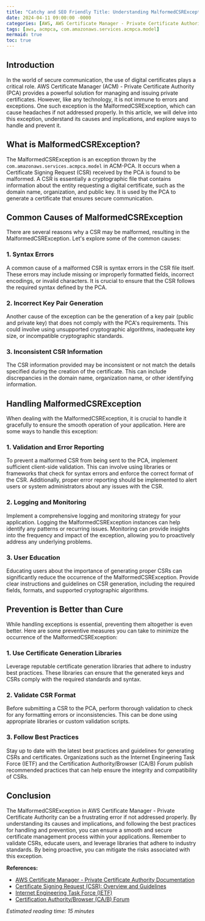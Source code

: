 ```yaml
---
title: "Catchy and SEO Friendly Title: Understanding MalformedCSRException in AWS Certificate Manager - Private Certificate Authority"
date: 2024-04-11 09:00:00 -0000
categories: [AWS, AWS Certificate Manager - Private Certificate Authority]
tags: [aws, acmpca, com.amazonaws.services.acmpca.model]
mermaid: true
toc: true
---
```



## Introduction
In the world of secure communication, the use of digital certificates plays a critical role. AWS Certificate Manager (ACM) - Private Certificate Authority (PCA) provides a powerful solution for managing and issuing private certificates. However, like any technology, it is not immune to errors and exceptions. One such exception is the MalformedCSRException, which can cause headaches if not addressed properly. In this article, we will delve into this exception, understand its causes and implications, and explore ways to handle and prevent it.

## What is MalformedCSRException?
The MalformedCSRException is an exception thrown by the `com.amazonaws.services.acmpca.model` in ACM-PCA. It occurs when a Certificate Signing Request (CSR) received by the PCA is found to be malformed. A CSR is essentially a cryptographic file that contains information about the entity requesting a digital certificate, such as the domain name, organization, and public key. It is used by the PCA to generate a certificate that ensures secure communication.

## Common Causes of MalformedCSRException
There are several reasons why a CSR may be malformed, resulting in the MalformedCSRException. Let's explore some of the common causes:

### 1. Syntax Errors
A common cause of a malformed CSR is syntax errors in the CSR file itself. These errors may include missing or improperly formatted fields, incorrect encodings, or invalid characters. It is crucial to ensure that the CSR follows the required syntax defined by the PCA.

### 2. Incorrect Key Pair Generation
Another cause of the exception can be the generation of a key pair (public and private key) that does not comply with the PCA's requirements. This could involve using unsupported cryptographic algorithms, inadequate key size, or incompatible cryptographic standards.

### 3. Inconsistent CSR Information
The CSR information provided may be inconsistent or not match the details specified during the creation of the certificate. This can include discrepancies in the domain name, organization name, or other identifying information.

## Handling MalformedCSRException
When dealing with the MalformedCSRException, it is crucial to handle it gracefully to ensure the smooth operation of your application. Here are some ways to handle this exception:

### 1. Validation and Error Reporting
To prevent a malformed CSR from being sent to the PCA, implement sufficient client-side validation. This can involve using libraries or frameworks that check for syntax errors and enforce the correct format of the CSR. Additionally, proper error reporting should be implemented to alert users or system administrators about any issues with the CSR.

### 2. Logging and Monitoring
Implement a comprehensive logging and monitoring strategy for your application. Logging the MalformedCSRException instances can help identify any patterns or recurring issues. Monitoring can provide insights into the frequency and impact of the exception, allowing you to proactively address any underlying problems.

### 3. User Education
Educating users about the importance of generating proper CSRs can significantly reduce the occurrence of the MalformedCSRException. Provide clear instructions and guidelines on CSR generation, including the required fields, formats, and supported cryptographic algorithms.

## Prevention is Better than Cure
While handling exceptions is essential, preventing them altogether is even better. Here are some preventive measures you can take to minimize the occurrence of the MalformedCSRException:

### 1. Use Certificate Generation Libraries
Leverage reputable certificate generation libraries that adhere to industry best practices. These libraries can ensure that the generated keys and CSRs comply with the required standards and syntax.

### 2. Validate CSR Format
Before submitting a CSR to the PCA, perform thorough validation to check for any formatting errors or inconsistencies. This can be done using appropriate libraries or custom validation scripts.

### 3. Follow Best Practices
Stay up to date with the latest best practices and guidelines for generating CSRs and certificates. Organizations such as the Internet Engineering Task Force (IETF) and the Certification Authority/Browser (CA/B) Forum publish recommended practices that can help ensure the integrity and compatibility of CSRs.

## Conclusion
The MalformedCSRException in AWS Certificate Manager - Private Certificate Authority can be a frustrating error if not addressed properly. By understanding its causes and implications, and following the best practices for handling and prevention, you can ensure a smooth and secure certificate management process within your applications. Remember to validate CSRs, educate users, and leverage libraries that adhere to industry standards. By being proactive, you can mitigate the risks associated with this exception.

**References:**
- [AWS Certificate Manager - Private Certificate Authority Documentation](https://docs.aws.amazon.com/acm-pca/latest/userguide/PcaWelcome.html)
- [Certificate Signing Request (CSR): Overview and Guidelines](https://www.digicert.com/csr-ssl-certificate.htm)
- [Internet Engineering Task Force (IETF)](https://www.ietf.org/)
- [Certification Authority/Browser (CA/B) Forum](https://cabforum.org/)

*Estimated reading time: 15 minutes*